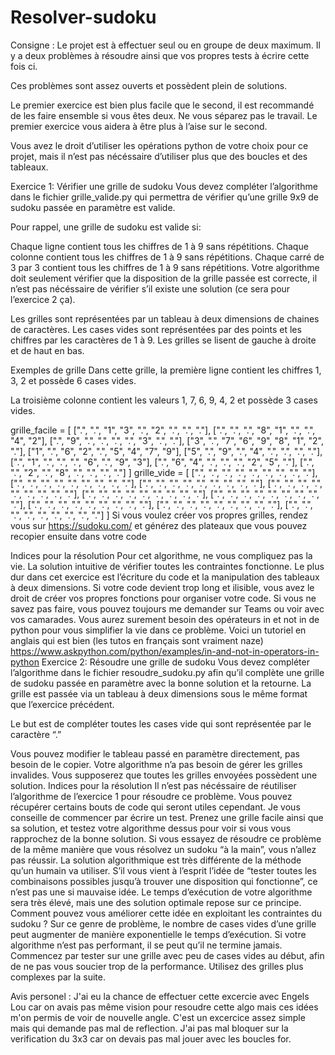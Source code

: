 # Resolver-sudoku
Consigne : 
  Le projet est à effectuer seul ou en groupe de deux maximum. Il y a deux problèmes à résoudre ainsi que vos propres tests à écrire cette fois ci.

  Ces problèmes sont assez ouverts et possèdent plein de solutions.

  Le premier exercice est bien plus facile que le second, il est recommandé de les faire ensemble si vous êtes deux. Ne vous séparez pas le travail. Le premier exercice vous aidera à être plus à l’aise sur le second.

  Vous avez le droit d’utiliser les opérations python de votre choix pour ce projet, mais il n’est pas nécéssaire d’utiliser plus que des boucles et des tableaux.

  Exercice 1: Vérifier une grille de sudoku
  Vous devez compléter l’algorithme dans le fichier grille_valide.py qui permettra de vérifier qu’une grille 9x9 de sudoku passée en paramètre est valide.

  Pour rappel, une grille de sudoku est valide si:

  Chaque ligne contient tous les chiffres de 1 à 9 sans répétitions.
  Chaque colonne contient tous les chiffres de 1 à 9 sans répétitions.
  Chaque carré de 3 par 3 contient tous les chiffres de 1 à 9 sans répétitions.
  Votre algorithme doit seulement vérifier que la disposition de la grille passée est correcte, il n’est pas nécéssaire de vérifier s’il existe une solution (ce sera pour l’exercice 2 ça).

  Les grilles sont représentées par un tableau à deux dimensions de chaines de caractères. Les cases vides sont représentées par des points et les chiffres par les caractères de 1 à 9. Les grilles se lisent de gauche à droite et de haut en bas.

  Exemples de grille
  Dans cette grille, la première ligne contient les chiffres 1, 3, 2 et possède 6 cases vides.

  La troisième colonne contient les valeurs 1, 7, 6, 9, 4, 2 et possède 3 cases vides.

  grille_facile = [
      [".", ".", "1", "3", ".", "2", ".", ".", "."],
      [".", ".", ".", "8", "1", ".", ".", "4", "2"],
      [".", "9", ".", ".", ".", ".", "3", ".", "."],
      ["3", ".", "7", "6", "9", "8", "1", "2", "."],
      ["1", ".", "6", "2", ".", "5", "4", "7", "9"],
      ["5", ".", "9", ".", "4", ".", ".", ".", "."],
      [".", "1", ".", ".", ".", "6", ".", "9", "3"],
      [".", "6", "4", ".", ".", ".", "2", "5", "."],
      [".", ".", "2", ".", "8", ".", ".", ".", "."]
  ]
  grille_vide = [
      [".", ".", ".", ".", ".", ".", ".", ".", "."],
      [".", ".", ".", ".", ".", ".", ".", ".", "."],
      [".", ".", ".", ".", ".", ".", ".", ".", "."],
      [".", ".", ".", ".", ".", ".", ".", ".", "."],
      [".", ".", ".", ".", ".", ".", ".", ".", "."],
      [".", ".", ".", ".", ".", ".", ".", ".", "."],
      [".", ".", ".", ".", ".", ".", ".", ".", "."],
      [".", ".", ".", ".", ".", ".", ".", ".", "."],
      [".", ".", ".", ".", ".", ".", ".", ".", "."]
  ]
  Si vous voulez créer vos propres grilles, rendez vous sur https://sudoku.com/ et générez des plateaux que vous pouvez recopier ensuite dans votre code

  Indices pour la résolution
  Pour cet algorithme, ne vous compliquez pas la vie. La solution intuitive de vérifier toutes les contraintes fonctionne. Le plus dur dans cet exercice est l’écriture du code et la manipulation des tableaux à deux dimensions.
  Si votre code devient trop long et ilisible, vous avez le droit de créer vos propres fonctions pour organiser votre code. Si vous ne savez pas faire, vous pouvez toujours me demander sur Teams ou voir avec vos camarades.
  Vous aurez surement besoin des opérateurs in et not in de python pour vous simplifier la vie dans ce problème. Voici un tutoriel en anglais qui est bien (les tutos en français sont vraiment naze) https://www.askpython.com/python/examples/in-and-not-in-operators-in-python
  Exercice 2: Résoudre une grille de sudoku
  Vous devez compléter l’algorithme dans le fichier resoudre_sudoku.py afin qu’il complète une grille de sudoku passée en paramètre avec la bonne solution et la retourne. La grille est passée via un tableau à deux dimensions sous le même format que l’exercice précédent.

  Le but est de compléter toutes les cases vide qui sont représentée par le caractère “.”

  Vous pouvez modifier le tableau passé en paramètre directement, pas besoin de le copier.
  Votre algorithme n’a pas besoin de gérer les grilles invalides. Vous supposerez que toutes les grilles envoyées possèdent une solution.
  Indices pour la résolution
  Il n’est pas nécéssaire de réutiliser l’algorithme de l’exercice 1 pour résoudre ce problème. Vous pouvez récupérer certains bouts de code qui seront utiles cependant.
  Je vous conseille de commencer par écrire un test. Prenez une grille facile ainsi que sa solution, et testez votre algorithme dessus pour voir si vous vous rapprochez de la bonne solution.
  Si vous essayez de résoudre ce problème de la même manière que vous résolvez un sudoku “à la main”, vous n’allez pas réussir. La solution algorithmique est très différente de la méthode qu’un humain va utiliser.
  S’il vous vient à l’esprit l’idée de “tester toutes les combinaisons possibles jusqu’à trouver une disposition qui fonctionne”, ce n’est pas une si mauvaise idée. Le temps d’exécution de votre algorithme sera très élevé, mais une des solution optimale repose sur ce principe. Comment pouvez vous améliorer cette idée en exploitant les contraintes du sudoku ?
  Sur ce genre de problème, le nombre de cases vides d’une grille peut augmenter de manière exponentielle le temps d’exécution. Si votre algorithme n’est pas performant, il se peut qu’il ne termine jamais. Commencez par tester sur une grille avec peu de cases vides au début, afin de ne pas vous soucier trop de la performance. Utilisez des grilles plus complexes par la suite.
  
  
  
 Avis personel : 
   J'ai eu la chance de effectuer cette excercie avec Engels Lou car on avais pas même vision pour resoudre cette algo mais ces idées m'on permis de voir de nouvelle angle.
   C'est un excercice assez simple mais qui demande pas mal de reflection.
   J'ai pas mal bloquer sur la verification du 3x3 car on devais pas mal jouer avec les boucles for. 
   
